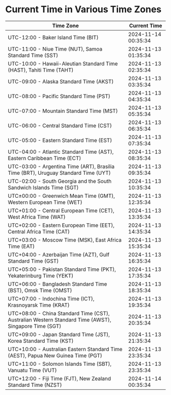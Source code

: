 # Current Time in Various Time Zones

| Time Zone | Current Time |
|-----------|--------------|
| UTC-12:00 - Baker Island Time (BIT) | 2024-11-14 00:35:34 |
| UTC-11:00 - Niue Time (NUT), Samoa Standard Time (SST) | 2024-11-13 01:35:34 |
| UTC-10:00 - Hawaii-Aleutian Standard Time (HAST), Tahiti Time (TAHT) | 2024-11-13 02:35:34 |
| UTC-09:00 - Alaska Standard Time (AKST) | 2024-11-13 03:35:34 |
| UTC-08:00 - Pacific Standard Time (PST) | 2024-11-13 04:35:34 |
| UTC-07:00 - Mountain Standard Time (MST) | 2024-11-13 05:35:34 |
| UTC-06:00 - Central Standard Time (CST) | 2024-11-13 06:35:34 |
| UTC-05:00 - Eastern Standard Time (EST) | 2024-11-13 07:35:34 |
| UTC-04:00 - Atlantic Standard Time (AST), Eastern Caribbean Time (ECT) | 2024-11-13 08:35:34 |
| UTC-03:00 - Argentina Time (ART), Brasília Time (BRT), Uruguay Standard Time (UYT) | 2024-11-13 09:35:34 |
| UTC-02:00 - South Georgia and the South Sandwich Islands Time (SGT) | 2024-11-13 10:35:34 |
| UTC±00:00 - Greenwich Mean Time (GMT), Western European Time (WET) | 2024-11-13 12:35:34 |
| UTC+01:00 - Central European Time (CET), West Africa Time (WAT) | 2024-11-13 13:35:34 |
| UTC+02:00 - Eastern European Time (EET), Central Africa Time (CAT) | 2024-11-13 14:35:34 |
| UTC+03:00 - Moscow Time (MSK), East Africa Time (EAT) | 2024-11-13 15:35:34 |
| UTC+04:00 - Azerbaijan Time (AZT), Gulf Standard Time (GST) | 2024-11-13 16:35:34 |
| UTC+05:00 - Pakistan Standard Time (PKT), Yekaterinburg Time (YEKT) | 2024-11-13 17:35:34 |
| UTC+06:00 - Bangladesh Standard Time (BST), Omsk Time (OMST) | 2024-11-13 18:35:34 |
| UTC+07:00 - Indochina Time (ICT), Krasnoyarsk Time (KRAT) | 2024-11-13 19:35:34 |
| UTC+08:00 - China Standard Time (CST), Australian Western Standard Time (AWST), Singapore Time (SGT) | 2024-11-13 20:35:34 |
| UTC+09:00 - Japan Standard Time (JST), Korea Standard Time (KST) | 2024-11-13 21:35:34 |
| UTC+10:00 - Australian Eastern Standard Time (AEST), Papua New Guinea Time (PGT) | 2024-11-13 23:35:34 |
| UTC+11:00 - Solomon Islands Time (SBT), Vanuatu Time (VUT) | 2024-11-13 23:35:34 |
| UTC+12:00 - Fiji Time (FJT), New Zealand Standard Time (NZST) | 2024-11-14 00:35:34 |
